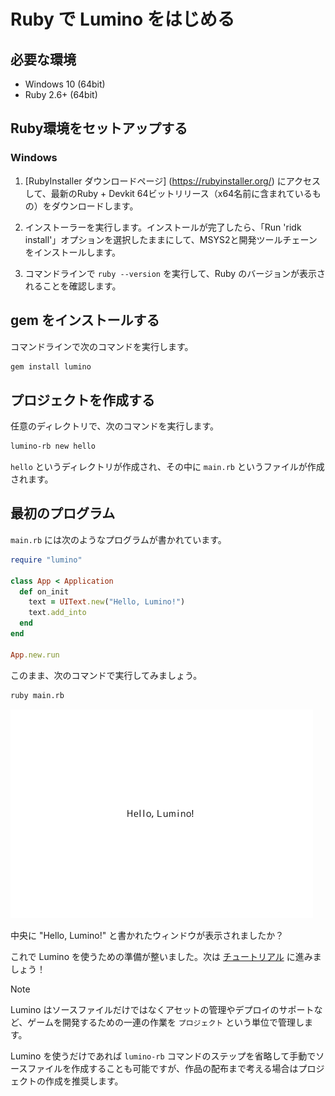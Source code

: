 Ruby で Lumino をはじめる
==========

必要な環境
----------

- Windows 10 (64bit)
- Ruby 2.6+ (64bit)

Ruby環境をセットアップする
----------

### Windows

1. [RubyInstaller ダウンロードページ] (https://rubyinstaller.org/) にアクセスして、最新のRuby + Devkit 64ビットリリース（x64名前に含まれているもの）をダウンロードします。

2. インストーラーを実行します。インストールが完了したら、「Run 'ridk install'」オプションを選択したままにして、MSYS2と開発ツールチェーンをインストールします。

3. コマンドラインで `ruby --version` を実行して、Ruby のバージョンが表示されることを確認します。


gem をインストールする
----------

コマンドラインで次のコマンドを実行します。

```sh
gem install lumino
```

プロジェクトを作成する
----------

任意のディレクトリで、次のコマンドを実行します。

```sh
lumino-rb new hello
```

`hello` というディレクトリが作成され、その中に `main.rb` というファイルが作成されます。

最初のプログラム
----------

`main.rb` には次のようなプログラムが書かれています。

```ruby
require "lumino"

class App < Application
  def on_init
    text = UIText.new("Hello, Lumino!")
    text.add_into
  end
end

App.new.run
```

このまま、次のコマンドで実行してみましょう。

```sh
ruby main.rb
```

![](img/first-program.png)

中央に "Hello, Lumino!" と書かれたウィンドウが表示されましたか？

これで Lumino を使うための準備が整いました。次は [チュートリアル](../first-tutorial/1-basic.md) に進みましょう！

> [!Note]
> Lumino はソースファイルだけではなくアセットの管理やデプロイのサポートなど、ゲームを開発するための一連の作業を `プロジェクト` という単位で管理します。
>
> Lumino を使うだけであれば `lumino-rb` コマンドのステップを省略して手動でソースファイルを作成することも可能ですが、作品の配布まで考える場合はプロジェクトの作成を推奨します。

